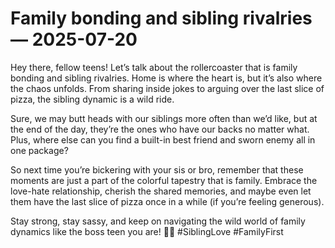 # Family bonding and sibling rivalries — 2025-07-20

Hey there, fellow teens! Let’s talk about the rollercoaster that is family bonding and sibling rivalries. Home is where the heart is, but it’s also where the chaos unfolds. From sharing inside jokes to arguing over the last slice of pizza, the sibling dynamic is a wild ride.

Sure, we may butt heads with our siblings more often than we’d like, but at the end of the day, they’re the ones who have our backs no matter what. Plus, where else can you find a built-in best friend and sworn enemy all in one package?

So next time you’re bickering with your sis or bro, remember that these moments are just a part of the colorful tapestry that is family. Embrace the love-hate relationship, cherish the shared memories, and maybe even let them have the last slice of pizza once in a while (if you’re feeling generous).

Stay strong, stay sassy, and keep on navigating the wild world of family dynamics like the boss teen you are! 🤘🏼 #SiblingLove #FamilyFirst